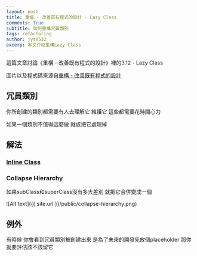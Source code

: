 ```yaml
---
layout: post
title: 重構 - 改善既有程式的設計 - Lazy Class
comments: True
subtitle: 如何重構冗員類別
tags: refacforing
author: jyt0532
excerp: 本文介紹重構Lazy Class
---
```


這篇文章討論《重構 - 改善既有程式的設計》裡的3.12 - Lazy Class

圖片以及程式碼來源自[重構 - 改善既有程式的設計](https://www.tenlong.com.tw/products/9789861547534)


## 冗員類別

你所創建的類別都需要有人去理解它 維護它 這些都需要花時間心力 

如果一個類別不值得這麼做 就該把它處理掉

## 解法

### [Inline Class](/2020/04/13/shotgun-surgery/#inline-class)

### Collapse Hierarchy

如果subClass和superClass沒有多大差別 就把它合併變成一個

![Alt text]({{ site.url }}/public/collapse-hierarchy.png)

## 例外

有時候 你會看到冗員類別被創建出來 是為了未來的開發先放個placeholder 那你就要評估該不該留它
